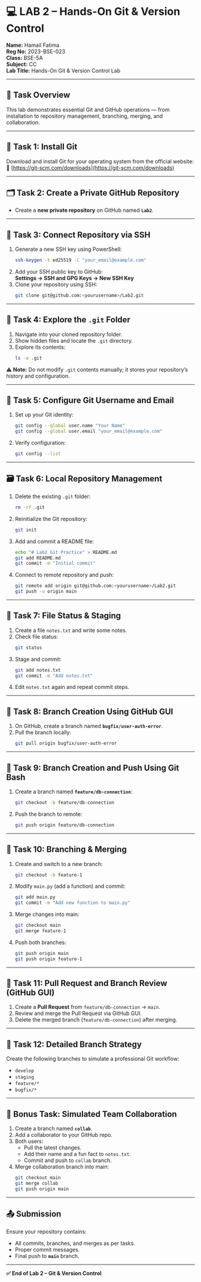 # 💻 LAB 2 – Hands-On Git & Version Control

**Name:** Hamail Fatima  
**Reg No:** 2023-BSE-023  
**Class:** BSE-5A  
**Subject:** CC  
**Lab Title:** Hands-On Git & Version Control Lab  

---

## 🧩 Task Overview
This lab demonstrates essential Git and GitHub operations — from installation to repository management, branching, merging, and collaboration.

---

## 🧰 Task 1: Install Git
Download and install Git for your operating system from the official website:  
🔗 [https://git-scm.com/downloads](https://git-scm.com/downloads)

---

## 🗂️ Task 2: Create a Private GitHub Repository
- Create a **new private repository** on GitHub named **`Lab2`**.

---

## 🔑 Task 3: Connect Repository via SSH
1. Generate a new SSH key using PowerShell:
   ```bash
   ssh-keygen -t ed25519 -C "your_email@example.com"
   ```
2. Add your SSH public key to GitHub:  
   **Settings → SSH and GPG Keys → New SSH Key**
3. Clone your repository using SSH:
   ```bash
   git clone git@github.com:<yourusername>/Lab2.git
   ```

---

## 🧭 Task 4: Explore the `.git` Folder
1. Navigate into your cloned repository folder.  
2. Show hidden files and locate the `.git` directory.  
3. Explore its contents:
   ```bash
   ls -a .git
   ```
⚠️ **Note:** Do not modify `.git` contents manually; it stores your repository’s history and configuration.

---

## 🧾 Task 5: Configure Git Username and Email
1. Set up your Git identity:
   ```bash
   git config --global user.name "Your Name"
   git config --global user.email "your_email@example.com"
   ```
2. Verify configuration:
   ```bash
   git config --list
   ```

---

## 🗃️ Task 6: Local Repository Management
1. Delete the existing `.git` folder:
   ```bash
   rm -rf .git
   ```
2. Reinitialize the Git repository:
   ```bash
   git init
   ```
3. Add and commit a README file:
   ```bash
   echo "# Lab2 Git Practice" > README.md
   git add README.md
   git commit -m "Initial commit"
   ```
4. Connect to remote repository and push:
   ```bash
   git remote add origin git@github.com:<yourusername>/Lab2.git
   git push -u origin main
   ```

---

## 📝 Task 7: File Status & Staging
1. Create a file `notes.txt` and write some notes.  
2. Check file status:
   ```bash
   git status
   ```
3. Stage and commit:
   ```bash
   git add notes.txt
   git commit -m "Add notes.txt"
   ```
4. Edit `notes.txt` again and repeat commit steps.

---

## 🌿 Task 8: Branch Creation Using GitHub GUI
1. On GitHub, create a branch named **`bugfix/user-auth-error`**.  
2. Pull the branch locally:
   ```bash
   git pull origin bugfix/user-auth-error
   ```

---

## 🌱 Task 9: Branch Creation and Push Using Git Bash
1. Create a branch named **`feature/db-connection`**:
   ```bash
   git checkout -b feature/db-connection
   ```
2. Push the branch to remote:
   ```bash
   git push origin feature/db-connection
   ```

---

## 🔀 Task 10: Branching & Merging
1. Create and switch to a new branch:
   ```bash
   git checkout -b feature-1
   ```
2. Modify `main.py` (add a function) and commit:
   ```bash
   git add main.py
   git commit -m "Add new function to main.py"
   ```
3. Merge changes into main:
   ```bash
   git checkout main
   git merge feature-1
   ```
4. Push both branches:
   ```bash
   git push origin main
   git push origin feature-1
   ```

---

## 🔁 Task 11: Pull Request and Branch Review (GitHub GUI)
1. Create a **Pull Request** from `feature/db-connection` → `main`.  
2. Review and merge the Pull Request via GitHub GUI.  
3. Delete the merged branch (`feature/db-connection`) after merging.

---

## 🧠 Task 12: Detailed Branch Strategy
Create the following branches to simulate a professional Git workflow:
- `develop`
- `staging`
- `feature/*`
- `bugfix/*`

---

## 🤝 Bonus Task: Simulated Team Collaboration
1. Create a branch named **`collab`**.  
2. Add a collaborator to your GitHub repo.  
3. Both users:
   - Pull the latest changes.
   - Add their name and a fun fact to `notes.txt`.
   - Commit and push to `collab` branch.
4. Merge collaboration branch into main:
   ```bash
   git checkout main
   git merge collab
   git push origin main
   ```

---

## 📤 Submission
Ensure your repository contains:
- All commits, branches, and merges as per tasks.
- Proper commit messages.
- Final push to **`main`** branch.

---

**✅ End of Lab 2 – Git & Version Control**

